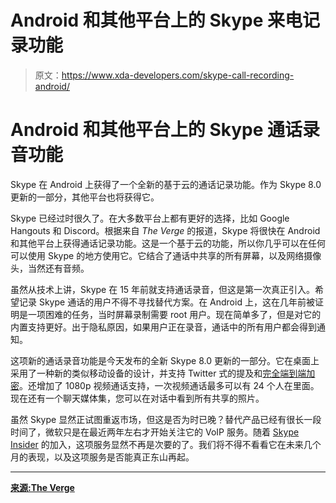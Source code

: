 # Android 和其他平台上的 Skype 来电记录功能

> 原文：<https://www.xda-developers.com/skype-call-recording-android/>

# Android 和其他平台上的 Skype 通话录音功能

Skype 在 Android 上获得了一个全新的基于云的通话记录功能。作为 Skype 8.0 更新的一部分，其他平台也将获得它。

Skype 已经过时很久了。在大多数平台上都有更好的选择，比如 Google Hangouts 和 Discord。根据来自 *The Verge* 的报道，Skype 将很快在 Android 和其他平台上获得通话记录功能。这是一个基于云的功能，所以你几乎可以在任何可以使用 Skype 的地方使用它。它结合了通话中共享的所有屏幕，以及网络摄像头，当然还有音频。

虽然从技术上讲，Skype 在 15 年前就支持通话录音，但这是第一次真正引入。希望记录 Skype 通话的用户不得不寻找替代方案。在 Android 上，这在几年前被证明是一项困难的任务，当时屏幕录制需要 root 用户。现在简单多了，但是对它的内置支持更好。出于隐私原因，如果用户正在录音，通话中的所有用户都会得到通知。

这项新的通话录音功能是今天发布的全新 Skype 8.0 更新的一部分。它在桌面上采用了一种新的类似移动设备的设计，并支持 Twitter 式的提及和[完全端到端加密](https://www.xda-developers.com/signal-partners-microsoft-end-end-encryption-skype/)。还增加了 1080p 视频通话支持，一次视频通话最多可以有 24 个人在里面。现在还有一个聊天媒体集，您可以在对话中看到所有共享的照片。

虽然 Skype 显然正试图重返市场，但这是否为时已晚？替代产品已经有很长一段时间了，微软只是在最近两年左右才开始关注它的 VoIP 服务。随着 [Skype Insider](https://www.xda-developers.com/microsoft-skype-insider-for-android-supercomposer/) 的加入，这项服务显然不再是次要的了。我们将不得不看看它在未来几个月的表现，以及这项服务是否能真正东山再起。

* * *

[**来源:The Verge**](https://www.theverge.com/2018/7/16/17576348/skype-call-recording-feature)